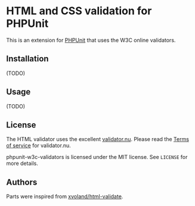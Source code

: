 # HTML and CSS validation for PHPUnit

This is an extension for [PHPUnit][phpunit] that uses the W3C online validators.

## Installation

(TODO)

## Usage

(TODO)

## License
The HTML validator uses the excellent [validator.nu].  Please read the [Terms of service][validator.nu/tos] for validator.nu.

phpunit-w3c-validators is licensed under the MIT license.  See `LICENSE` for more details.

## Authors
Parts were inspired from [xvoland/html-validate].

[validator.nu]: http://validator.nu
[validator.nu/presets]: http://about.validator.nu/#presets
[validator.nu/tos]: http://about.validator.nu/#tos
[phpunit]: https://github.com/sebastianbergmann/phpunit
[xvoland/html-validate]: https://github.com/xvoland/html-validate
